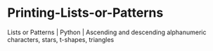 # Printing-Lists-or-Patterns
Lists or Patterns | Python |
Ascending and descending alphanumeric characters, stars, t-shapes, triangles 
